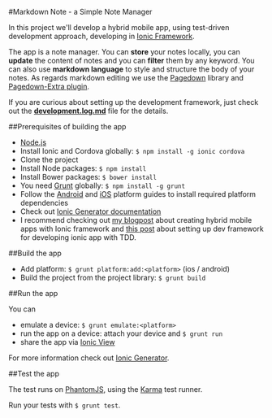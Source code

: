 #Markdown Note - a Simple Note Manager

In this project we'll develop a hybrid mobile app, using test-driven development approach, developing in [Ionic Framework](ionicframework.com).

The app is a note manager. You can **store** your notes locally, you can **update** the content of notes and you can **filter** them by any keyword. You can also use **markdown language** to style and structure the body of your notes. As regards markdown editing we use the [Pagedown](https://code.google.com/p/pagedown/wiki/PageDown) library and [Pagedown-Extra plugin](https://github.com/jmcmanus/pagedown-extra).

If you are curious about setting up the development framework, just check out the [**development.log.md**](https://github.com/tompascall/markdownNote/blob/master/development.log.md) file for the details.

##Prerequisites of building the app

- [Node.js](nodejs.org)
- Install Ionic and Cordova globally: ```$ npm install -g ionic cordova```
- Clone the project
- Install Node packages: ```$ npm install```
- Install Bower packages: ```$ bower install```
- You need [Grunt](http://gruntjs.com/) globally: ```$ npm install -g grunt```
- Follow the [Android]() and [iOS]() platform guides to install required platform dependencies
- Check out [Ionic Generator documentation](https://github.com/diegonetto/generator-ionic/tree/master/docs)
- I recommend checking out [my blogpost](http://js-workout.tompascall.com/lets-create-hybrid-mobile-apps-with-ionic-framework/) about creating hybrid mobile apps with Ionic framework and [this post](http://js-workout.tompascall.com/lets-develop-hybrid-mobile-apps-with-ionic-framework-ii/) about setting up dev framework for developing ionic app with TDD.

##Build the app

- Add platform: ```$ grunt platform:add:<platform>``` (ios / android)
- Build the project from the project library: ```$ grunt build```

##Run the app

You can 

- emulate a device: ```$ grunt emulate:<platform>```
- run the app on a device: attach your device and ```$ grunt run```
- share the app via [Ionic View](http://view.ionic.io/)

For more information check out [Ionic Generator](https://github.com/diegonetto/generator-ionic#usage).

##Test the app

The test runs on [PhantomJS](http://phantomjs.org/), using the [Karma](http://karma-runner.github.io/0.12/index.html) test runner.

Run your tests with ```$ grunt test```.



